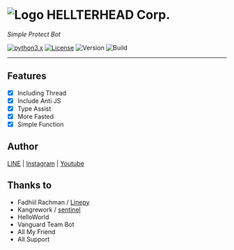 # ![Logo](https://i.ibb.co/xqsKzqg/hlth-M-profile.png) HELLTERHEAD Corp.
_Simple Protect Bot_

[![python3.x](https://img.shields.io/badge/3.6%20%7C%203.7-blue.svg?&logo=python&label=Python)](https://www.python.org/downloads/release/python-372/)
[![License](https://img.shields.io/badge/License-MIT-green)](https://opensource.org/licenses/MIT)
![Version](https://img.shields.io/badge/Version-5.3-red.svg)
![Build](https://img.shields.io/badge/Build-Unknown-lightgrey)

___
## Features
- [x] Including Thread
- [x] Include Anti JS
- [x] Type Assist
- [x] More Fasted
- [x] Simple Function
 
## Author
[LINE](https://line.me/ti/p/~luscious.net) | [Instagram](https://www.instagram.com/mo.banzu/) | [Youtube](https://www.youtube.com/channel/UCPa_W8sqNpQrGCb8IvZflng?view_as=subscriber)

## Thanks to
- Fadhiil Rachman / [Linepy](https://github.com/fadhiilrachman/line-py)
- Kangrework / [sentinel](https://github.com/Kangrework/sentinel)
- HelloWorld
- Vanguard Team Bot
- All My Friend
- All Support
